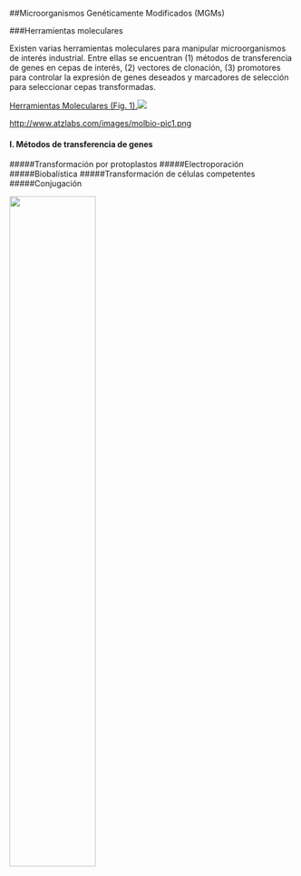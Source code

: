 ##Microorganismos Genéticamente Modificados (MGMs)

###Herramientas moleculares

Existen varias herramientas moleculares para manipular microorganismos de interés industrial. Entre ellas se encuentran (1) métodos de transferencia de genes en cepas de interés, (2) vectores de clonación, (3) promotores para controlar la expresión de genes deseados y marcadores de selección para seleccionar cepas transformadas. 

[Herramientas Moleculares (Fig. 1).](http://www.atzlabs.com/images/molbio-pic1.png "tools")![](http://www.atzlabs.com/images/molbio-pic1.png)

http://www.atzlabs.com/images/molbio-pic1.png

#### I. Métodos de transferencia de genes

#####Transformación por protoplastos
#####Electroporación
#####Biobalística
#####Transformación de células competentes
#####Conjugación


<img src="http://www.atzlabs.com/images/molbio-pic1.png" width=55%>





